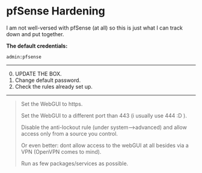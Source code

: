 pfSense Hardening
=========


I am not well-versed with pfSense (at all) so this is just what I can track down and put together. 

__The default credentials:__


```
admin:pfsense
```

--------------

0. UPDATE THE BOX.
1. Change default password.
2. Check the rules already set up.

----------------

> Set the WebGUI to https.
> 
> Set the WebGUI to a different port than 443 (i usually use 444 :D ).
> 
> Disable the anti-lockout rule (under system–>advanced) and allow access only from a source you control.
> 
> Or even better: dont allow access to the webGUI at all besides via a VPN (OpenVPN comes to mind).
> 
> Run as few packages/services as possible.
